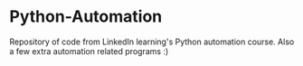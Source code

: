 # Python-Automation

Repository of code from LinkedIn learning's Python automation course.
Also a few extra automation related programs :)
